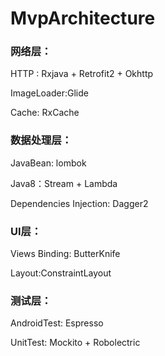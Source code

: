 # MvpArchitecture

### 网络层：

HTTP : Rxjava + Retrofit2 + Okhttp

ImageLoader:Glide

Cache: RxCache

### 数据处理层：

JavaBean: lombok

Java8：Stream + Lambda

Dependencies Injection: Dagger2

### UI层：

Views Binding: ButterKnife

Layout:ConstraintLayout

### 测试层：

AndroidTest: Espresso

UnitTest: Mockito + Robolectric


